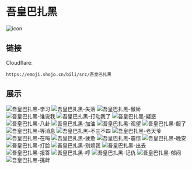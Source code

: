 # 吾皇巴扎黑
![icon](https://emoji.shojo.cn/bili/src/吾皇巴扎黑/icon.png)
## 链接
Cloudflare:
```
https://emoji.shojo.cn/bili/src/吾皇巴扎黑
```
## 展示
![吾皇巴扎黑-学习](https://emoji.shojo.cn/bili/src/吾皇巴扎黑/吾皇巴扎黑-学习.png)
![吾皇巴扎黑-失落](https://emoji.shojo.cn/bili/src/吾皇巴扎黑/吾皇巴扎黑-失落.png)
![吾皇巴扎黑-傲娇](https://emoji.shojo.cn/bili/src/吾皇巴扎黑/吾皇巴扎黑-傲娇.png)
![吾皇巴扎黑-谁说我](https://emoji.shojo.cn/bili/src/吾皇巴扎黑/吾皇巴扎黑-谁说我.png)
![吾皇巴扎黑-打动我了](https://emoji.shojo.cn/bili/src/吾皇巴扎黑/吾皇巴扎黑-打动我了.png)
![吾皇巴扎黑-疑惑](https://emoji.shojo.cn/bili/src/吾皇巴扎黑/吾皇巴扎黑-疑惑.png)
![吾皇巴扎黑-八卦](https://emoji.shojo.cn/bili/src/吾皇巴扎黑/吾皇巴扎黑-八卦.png)
![吾皇巴扎黑-加油](https://emoji.shojo.cn/bili/src/吾皇巴扎黑/吾皇巴扎黑-加油.png)
![吾皇巴扎黑-观望](https://emoji.shojo.cn/bili/src/吾皇巴扎黑/吾皇巴扎黑-观望.png)
![吾皇巴扎黑-服了](https://emoji.shojo.cn/bili/src/吾皇巴扎黑/吾皇巴扎黑-服了.png)
![吾皇巴扎黑-等消息](https://emoji.shojo.cn/bili/src/吾皇巴扎黑/吾皇巴扎黑-等消息.png)
![吾皇巴扎黑-不三不四](https://emoji.shojo.cn/bili/src/吾皇巴扎黑/吾皇巴扎黑-不三不四.png)
![吾皇巴扎黑-老天爷](https://emoji.shojo.cn/bili/src/吾皇巴扎黑/吾皇巴扎黑-老天爷.png)
![吾皇巴扎黑-在吗](https://emoji.shojo.cn/bili/src/吾皇巴扎黑/吾皇巴扎黑-在吗.png)
![吾皇巴扎黑-疲惫](https://emoji.shojo.cn/bili/src/吾皇巴扎黑/吾皇巴扎黑-疲惫.png)
![吾皇巴扎黑-震惊](https://emoji.shojo.cn/bili/src/吾皇巴扎黑/吾皇巴扎黑-震惊.png)
![吾皇巴扎黑-晚安](https://emoji.shojo.cn/bili/src/吾皇巴扎黑/吾皇巴扎黑-晚安.png)
![吾皇巴扎黑-打脸](https://emoji.shojo.cn/bili/src/吾皇巴扎黑/吾皇巴扎黑-打脸.png)
![吾皇巴扎黑-别烦我](https://emoji.shojo.cn/bili/src/吾皇巴扎黑/吾皇巴扎黑-别烦我.png)
![吾皇巴扎黑-出去](https://emoji.shojo.cn/bili/src/吾皇巴扎黑/吾皇巴扎黑-出去.png)
![吾皇巴扎黑-报答](https://emoji.shojo.cn/bili/src/吾皇巴扎黑/吾皇巴扎黑-报答.png)
![吾皇巴扎黑-哼](https://emoji.shojo.cn/bili/src/吾皇巴扎黑/吾皇巴扎黑-哼.png)
![吾皇巴扎黑-记仇](https://emoji.shojo.cn/bili/src/吾皇巴扎黑/吾皇巴扎黑-记仇.png)
![吾皇巴扎黑-郁闷](https://emoji.shojo.cn/bili/src/吾皇巴扎黑/吾皇巴扎黑-郁闷.png)
![吾皇巴扎黑-挑衅](https://emoji.shojo.cn/bili/src/吾皇巴扎黑/吾皇巴扎黑-挑衅.png)
